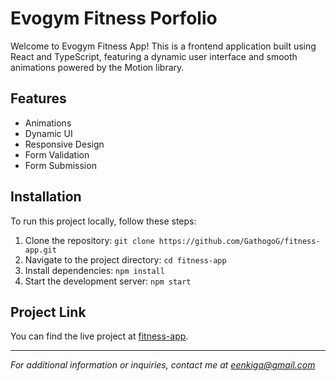 # Evogym Fitness Porfolio

Welcome to Evogym Fitness App! This is a frontend application built using React and TypeScript, featuring a dynamic user interface and smooth animations powered by the Motion library. 


## Features

- Animations
- Dynamic UI
- Responsive Design
- Form Validation
- Form Submission

## Installation

To run this project locally, follow these steps:

1. Clone the repository: `git clone https://github.com/GathogoG/fitness-app.git`
2. Navigate to the project directory: `cd fitness-app`
3. Install dependencies: `npm install`
4. Start the development server: `npm start`

## Project Link

You can find the live project at [fitness-app](https://fitness-app-9fv.pages.dev/).

---

*For additional information or inquiries, contact me at eenkiga@gmail.com*
